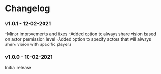 # Changelog

### v1.0.1 - 12-02-2021
-Minor improvements and fixes
-Added option to always share vision based on actor permission level
-Added option to specify actors that will always share vision with specific players

### v1.0.0 - 10-02-2021
Initial release<br>